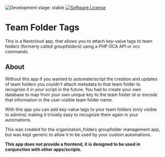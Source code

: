 ![Development stage: stable](https://img.shields.io/badge/development%20stage-stable-blue)
[![Software License](https://img.shields.io/badge/license-AGPL-brightgreen.svg)](LICENSE)

# Team Folder Tags

This is a Nextcloud app, that allows you to attach key-value tags to team folders (formerly called groupfolders) using a PHP OCA API or occ commands.

## About

Without this app if you wanted to automate/script the creation and updates of team folders you couldn't attach metadata to that team folder to recognize it in your script in the future.
You had to create your own database to map from your own unique key to the team folder id or encode that information in the user-visible team folder name.

With this app you can add key-value tags to your team folders (only visible to admins) making it trivially easy to recognize them again in your automations.

This was created for the organization_folders groupfolder management app, but was kept generic to allow it to be used by your custom automations.

**This app does not provide a frontend, it is designed to be used in conjunction with other apps/scripts.**
